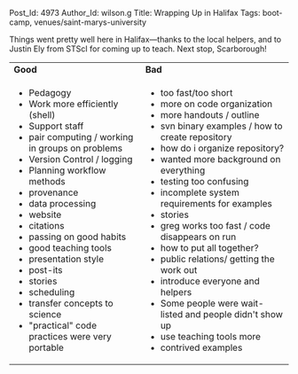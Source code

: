 Post_Id: 4973
Author_Id: wilson.g
Title: Wrapping Up in Halifax
Tags: boot-camp, venues/saint-marys-university

<p>Things went pretty well here in Halifax&mdash;thanks to the local helpers, and to Justin Ely from STScI for coming up to teach. Next stop, Scarborough!</p>
<table>
<tbody>
<tr>
<td><strong>Good</strong></td>
<td><strong>Bad</strong></td>
</tr>
<tr>
<td valign="top">
<ul>
<li>Pedagogy</li>
<li>Work more efficiently (shell)</li>
<li>Support staff</li>
<li>pair computing / working in groups on problems</li>
<li>Version Control / logging</li>
<li>Planning workflow methods</li>
<li>provenance</li>
<li>data processing</li>
<li>website</li>
<li>citations</li>
<li>passing on good habits</li>
<li>good teaching tools</li>
<li>presentation style</li>
<li>post-its</li>
<li>stories</li>
<li>scheduling</li>
<li>transfer concepts to science</li>
<li>"practical" code practices were very portable</li>
</ul>
</td>
<td valign="top">
<ul>
<li>too fast/too short</li>
<li>more on code organization</li>
<li>more handouts / outline</li>
<li>svn binary examples / how to create repository</li>
<li>how do i organize repository?</li>
<li>wanted more background on everything</li>
<li>testing too confusing</li>
<li>incomplete system requirements for examples</li>
<li>stories</li>
<li>greg works too fast / code disappears on run</li>
<li>how to put all together?</li>
<li>public relations/ getting the work out</li>
<li>introduce everyone and helpers</li>
<li>Some people were wait-listed and people didn't show up</li>
<li>use teaching tools more</li>
<li>contrived examples</li>
</ul>
</td>
</tr>
</tbody>
</table>
